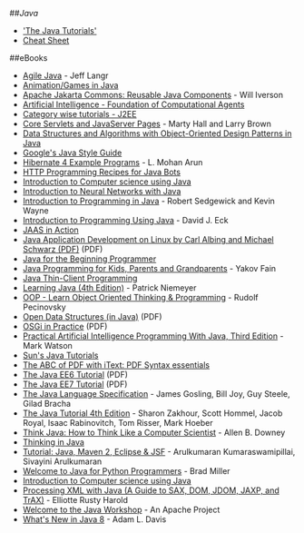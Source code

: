 ##_Java_

- ['The Java Tutorials'](http://docs.oracle.com/javase/tutorial/)
- [Cheat Sheet](http://www.cheat-sheets.org/saved-copy/java_quickref.pdf)

##eBooks

- [Agile Java](http://www.langrsoft.com/ftp/agileJava/) - Jeff Langr
- [Animation/Games in Java](http://www.heatonresearch.com/articles/series/3)
- [Apache Jakarta Commons: Reusable Java Components](http://ptgmedia.pearsoncmg.com/images/0131478303/downloads/Iverson_book.pdf) - Will Iverson
- [Artificial Intelligence - Foundation of Computational Agents](http://artint.info/html/ArtInt.html)
- [Category wise tutorials - J2EE](http://www.mkyong.com/)
- [Core Servlets and JavaServer Pages](http://pdf.coreservlets.com/) - Marty Hall and Larry Brown
- [Data Structures and Algorithms with Object-Oriented Design Patterns in Java](http://www.brpreiss.com/books/opus5/html/page9.html)
- [Google's Java Style Guide](http://google-styleguide.googlecode.com/svn/trunk/javaguide.html)
- [Hibernate 4 Example Programs](https://leanpub.com/hibernate4-example-programs) - L. Mohan Arun
- [HTTP Programming Recipes for Java Bots](http://www.heatonresearch.com/articles/series/16)
- [Introduction to Computer science using Java](http://chortle.ccsu.edu/java5/index.html)
- [Introduction to Neural Networks with Java](http://www.heatonresearch.com/articles/series/1)
- [Introduction to Programming in Java](http://introcs.cs.princeton.edu/java/home/) - Robert Sedgewick and Kevin Wayne
- [Introduction to Programming Using Java](http://math.hws.edu/javanotes/) - David J. Eck
- [JAAS in Action](http://www.jaasbook.com/)
- [Java Application Development on Linux by Carl Albing and Michael Schwarz (PDF)](http://www.phptr.com/content/images/013143697X/downloads/013143697X_book.pdf) (PDF)
- [Java for the Beginning Programmer](http://www.heatonresearch.com/articles/series/15)
- [Java Programming for Kids, Parents and Grandparents](http://myflex.org/books/java4kids/java4kids.htm) - Yakov Fain
- [Java Thin-Client Programming](http://www.redbooks.ibm.com/redbooks/SG245118.html)
- [Learning Java (4th Edition)](http://chimera.labs.oreilly.com/books/1234000001805/index.html) - Patrick Niemeyer
- [OOP - Learn Object Oriented Thinking & Programming](http://pub.bruckner.cz/titles/oop) - Rudolf Pecinovsky
- [Open Data Structures (in Java)](http://opendatastructures.org/ods-java.pdf) (PDF)
- [OSGi in Practice](http://njbartlett.name/files/osgibook_preview_20091217.pdf) (PDF)
- [Practical Artificial Intelligence Programming With Java, Third Edition](http://www.markwatson.com/opencontent/JavaAI3rd.pdf) - Mark Watson
- [Sun's Java Tutorials](http://download.oracle.com/javase/tutorial/)
- [The ABC of PDF with iText: PDF Syntax essentials](https://leanpub.com/itext_pdfabc)
- [The Java EE6 Tutorial](http://download.oracle.com/javaee/6/tutorial/doc/javaeetutorial6.pdf) (PDF)
- [The Java EE7 Tutorial](http://docs.oracle.com/javaee/7/tutorial/doc/javaeetutorial7.pdf) (PDF)
- [The Java Language Specification](http://java.sun.com/docs/books/jls/) - James Gosling, Bill Joy, Guy Steele, Gilad Bracha
- [The Java Tutorial 4th Edition](http://download.oracle.com/javase/tutorial/) - Sharon Zakhour, Scott Hommel, Jacob Royal, Isaac Rabinovitch, Tom Risser, Mark Hoeber
- [Think Java: How to Think Like a Computer Scientist](http://greenteapress.com/thinkapjava/) - Allen B. Downey
- [Thinking in Java](http://www.mindview.net/Books/TIJ/)
- [Tutorial: Java, Maven 2, Eclipse & JSF](http://www.lulu.com/shop/arulkumaran-kumaraswamipillai-and-sivayini-arulkumaran/tutorial-java-maven-2-eclipse-jsf/ebook/product-1603040.html;jsessionid=E57B1E8662500F2ADF96D7B317769B6E) - Arulkumaran Kumaraswamipillai, Sivayini Arulkumaran
- [Welcome to Java for Python Programmers](http://interactivepython.org/runestone/static/java4python/index.html) - Brad Miller
- [Introduction to Computer science using Java](http://chortle.ccsu.edu/java5/index.html)
- [Processing XML with Java (A Guide to SAX, DOM, JDOM, JAXP, and TrAX)](http://www.cafeconleche.org/books/xmljava/) - Elliotte Rusty Harold
- [Welcome to the Java Workshop](http://javaworkshop.sourceforge.net/) - An Apache Project
- [What's New in Java 8](https://leanpub.com/whatsnewinjava8/read) - Adam L. Davis
